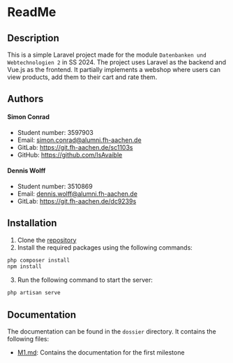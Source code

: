 # ReadMe

## Description
This is a simple Laravel project made for the module `Datenbanken und Webtechnologien 2` in SS 2024. The project uses Laravel as the backend and Vue.js as the frontend.
It partially implements a webshop where users can view products, add them to their cart and rate them.

## Authors
#### Simon Conrad
  - Student number: 3597903
  - Email: [simon.conrad@alumni.fh-aachen.de](mailto:simon.conrad@alumni.fh-aachen.de)
  - GitLab: https://git.fh-aachen.de/sc1103s
  - GitHub: https://github.com/IsAvaible
#### Dennis Wolff
  - Student number: 3510869
  - Email: [dennis.wolff@alumni.fh-aachen.de](mailto:dennis.wolff@alumni.fh-aachen.de)
  - GitLab: https://git.fh-aachen.de/dc9239s

## Installation
1. Clone the [repository](https://git.fh-aachen.de/sc1103s/abalo)
2. Install the required packages using the following commands:
```bash
php composer install
npm install
```
3. Run the following command to start the server:
```bash
php artisan serve
```

## Documentation
The documentation can be found in the `dossier` directory. It contains the following files:
- [M1.md](dossier/M1.md): Contains the documentation for the first milestone
